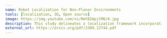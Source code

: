 ```yaml
---
name: Robot Localization for Non-Planar Environments
tools: [localization, 3D, Open source]
image: https://img.youtube.com/vi/RmY82ApjCMQ/0.jpg
description: This study delineates a localization framework incorporating ground elevation and inclination considerations, deviating from traditional 2D localization paradigms that may falter in such contexts. 
external_url: https://arxiv.org/pdf/2309.12744.pdf
---
```


<!-- # The Movies Project

The Movies Project is something like **Netflix**, the only difference is that **it's not real**! It doesn't exist! I just created it to demonstrate how the **showcase** page looks like and how you can write whatever you want with full markdown support.

![preview](https://www.sketchappsources.com/resources/source-image/we-were-soldiers-landing-page-dbruggisser.jpg)

## Search Movies

![search](https://www.sketchappsources.com/resources/source-image/microsoft-windows-10-virtual-keyboard-diogo-sousa.png)

<p class="text-center">
{% include elements/button.html link="https://github.com/YoussefRaafatNasry/portfolYOU" text="Learn More" %}
</p> -->